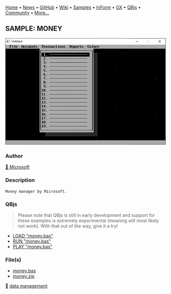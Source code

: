 [Home](https://qb64.com) • [News](../../news.md) • [GitHub](https://github.com/QB64Official/qb64) • [Wiki](https://github.com/QB64Official/qb64/wiki) • [Samples](../../samples.md) • [InForm](../../inform.md) • [GX](../../gx.md) • [QBjs](../../qbjs.md) • [Community](../../community.md) • [More...](../../more.md)

## SAMPLE: MONEY

![screenshot.png](img/screenshot.png)

### Author

[🐝 Microsoft](../microsoft.md) 

### Description

```text
Money manager by Microsoft.
```

### QBjs

> Please note that QBjs is still in early development and support for these examples is extremely experimental (meaning will most likely not work). With that out of the way, give it a try!

* [LOAD "money.bas"](https://v6p9d9t4.ssl.hwcdn.net/html/5963335/index.html?src=https://qb64.com/samples/money/src/money.bas)
* [RUN "money.bas"](https://v6p9d9t4.ssl.hwcdn.net/html/5963335/index.html?mode=auto&src=https://qb64.com/samples/money/src/money.bas)
* [PLAY "money.bas"](https://v6p9d9t4.ssl.hwcdn.net/html/5963335/index.html?mode=play&src=https://qb64.com/samples/money/src/money.bas)

### File(s)

* [money.bas](src/money.bas)
* [money.zip](src/money.zip)

🔗 [data management](../data-management.md)
